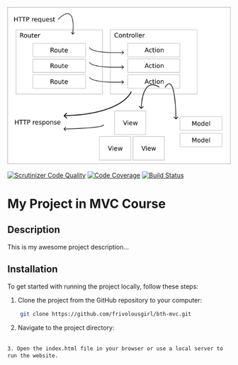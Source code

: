 ![MVC img](.img/mvc.png)

[![Scrutinizer Code Quality](https://scrutinizer-ci.com/g/frivolousgirl/bth-mvc/badges/quality-score.png?b=main)](https://scrutinizer-ci.com/g/frivolousgirl/bth-mvc/?branch=main)
[![Code Coverage](https://scrutinizer-ci.com/g/frivolousgirl/bth-mvc/badges/coverage.png?b=main)](https://scrutinizer-ci.com/g/frivolousgirl/bth-mvc/?branch=main)
[![Build Status](https://scrutinizer-ci.com/g/frivolousgirl/bth-mvc/badges/build.png?b=main)](https://scrutinizer-ci.com/g/frivolousgirl/bth-mvc/build-status/main)

# My Project in MVC Course

## Description

This is my awesome project description...

## Installation

To get started with running the project locally, follow these steps:

1. Clone the project from the GitHub repository to your computer:

```bash
    git clone https://github.com/frivolousgirl/bth-mvc.git
```

2. Navigate to the project directory:

```cd bth-mvc

3. Open the index.html file in your browser or use a local server to run the website.